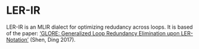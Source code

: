 # LER-IR

LER-IR is an MLIR dialect for optimizing redudancy across loops. It is based of the paper: [‘GLORE: Generalized Loop Redundancy Elimination upon LER-Notation’](https://research.csc.ncsu.edu/picture/publications/papers/oopsla17.pdf) (Shen, Ding 2017).
